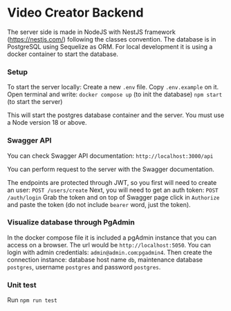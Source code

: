 # Video Creator Backend

The server side is made in NodeJS with NestJS framework (https://nestjs.com/) following the classes convention.
The database is in PostgreSQL using Sequelize as ORM. For local development it is using a docker container to start the database.

### Setup

To start the server locally:
Create a new `.env` file. Copy `.env.example` on it.
Open terminal and write:
`docker compose up` (to init the database)
`npm start` (to start the server)

This will start the postgres database container and the server. You must use a Node version 18 or above.

### Swagger API

You can check Swagger API documentation:
`http://localhost:3000/api`

You can perform request to the server with the Swagger documentation.

The endpoints are protected through JWT, so you first will need to create an user:
`POST /users/create`
Next, you will need to get an auth token:
`POST /auth/login`
Grab the token and on top of Swagger page click in `Authorize` and paste the token (do not include `bearer` word, just the token).

### Visualize database through PgAdmin

In the docker compose file it is included a pgAdmin instance that you can access on a browser.
The url would be `http://localhost:5050`. You can login with admin credentials: `admin@admin.com`:`pgadmin4`.
Then create the connection instance: database host name `db`, maintenance database `postgres`, username `postgres` and password `postgres`.

### Unit test

Run `npm run test`
